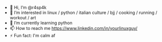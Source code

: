 - 👋 Hi, I’m @r4sp4k
- 👀 I’m interested in linux / python / italian culture / bjj / cooking / running / workout / art
- 🌱 I’m currently learning python
- 📫 How to reach me https://www.linkedin.com/in/yourlinuxguy/
- ⚡ Fun fact: I'm calm af

<!---
r4sp4k/r4sp4k is a ✨ special ✨ repository because its `README.md` (this file) appears on your GitHub profile.
You can click the Preview link to take a look at your changes.
--->
